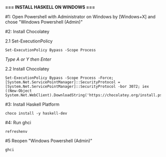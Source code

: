 **=== INSTALL HASKELL ON WINDOWS ===**

#1: Open Powershell with Administrator on Windows by [Windows+X] and chose "Windows Powershell (Admin)"

#2: Install Chocolatey

2.1 Set-ExecutionPolicy
```
Set-ExecutionPolicy Bypass -Scope Process
```
*Type A or Y then Enter*

2.2 Install Chocolatey
```
Set-ExecutionPolicy Bypass -Scope Process -Force; [System.Net.ServicePointManager]::SecurityProtocol = [System.Net.ServicePointManager]::SecurityProtocol -bor 3072; iex ((New-Object System.Net.WebClient).DownloadString('https://chocolatey.org/install.ps1'))
```

#3: Install Haskell Platform
```
choco install -y haskell-dev
```
#4: Run ghci
```
refreshenv
```
#5 Reopen "Windows Powershell (Admin)"
```
ghci
```
